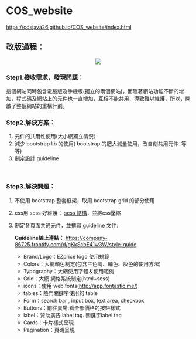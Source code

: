 # COS_website
https://cosjava26.github.io/COS_website/index.html

## 改版過程：
<p align="center">
  <img src="http://i.imgur.com/KajoSVQ.png">
</p> 

### Step1.接收需求，發現問題：
這個網站同時包含電腦版及手機版(獨立的兩個網站)，而隨著網站功能不斷的增加，程式碼及網站上的元件也一直增加，互相不能共用，導致難以維護，所以，開啟了整個網站的重構計劃。
<br />

### Step2.解決方案：
1. 元件的共用性使用(大小網獨立情況）
2. 減少 bootstrap lib 的使用( bootstrap 的肥大減量使用，改自刻共用元件..等等) 
3. 制定設計 guideline
<br />

### Step3.解決問題：
1. 不使用 bootstrap 整套框架，取用 bootstrap grid 的部分使用
2. css用 scss 好維護：
[scss 結構](/sass/create.scss)，並將css壓縮
3. 制定各頁面共通元件，並撰寫 guideline 文件:

    **Guideline線上連結：** https://company-86725.frontify.com/d/gKkScbE41w3W/style-guide
    - Brand/Logo：EZprice logo 使用規範
    - Colors：大網顏色制定(包含主色調、輔色、灰色的使用方法)
    - Typography：大網使用字體＆使用範例
    - Grid：大網 網格系統制定(html+scss)
    - icons：使用 web fonts(http://app.fontastic.me/)
    - tables：熱門關鍵字使用的 table
    - Form：search bar , input box, text area, checkbox
    - Buttons：前往賣場.看全部價格的按鈕樣式
    - label：贊助廣告 label tag. 關鍵字label tag
    - Cards：卡片樣式呈現
    - Pagination：頁碼呈現

